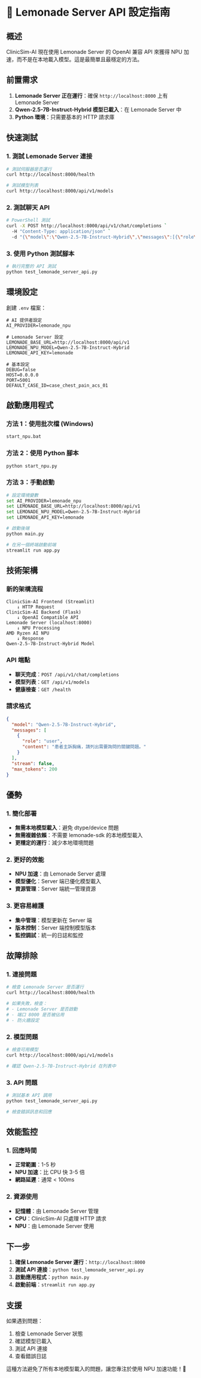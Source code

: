 # 🍋 Lemonade Server API 設定指南

## 概述

ClinicSim-AI 現在使用 Lemonade Server 的 OpenAI 兼容 API 來獲得 NPU 加速，而不是在本地載入模型。這是最簡單且最穩定的方法。

## 前置需求

1. **Lemonade Server 正在運行**：確保 `http://localhost:8000` 上有 Lemonade Server
2. **Qwen-2.5-7B-Instruct-Hybrid 模型已載入**：在 Lemonade Server 中
3. **Python 環境**：只需要基本的 HTTP 請求庫

## 快速測試

### 1. 測試 Lemonade Server 連接

```bash
# 測試伺服器是否運行
curl http://localhost:8000/health

# 測試模型列表
curl http://localhost:8000/api/v1/models
```

### 2. 測試聊天 API

```bash
# PowerShell 測試
curl -X POST http://localhost:8000/api/v1/chat/completions `
  -H "Content-Type: application/json" `
  -d "{\"model\":\"Qwen-2.5-7B-Instruct-Hybrid\",\"messages\":[{\"role\":\"user\",\"content\":\"你好，說明一下Hybrid是怎麼跑的？\"}],\"stream\":false}"
```

### 3. 使用 Python 測試腳本

```bash
# 執行完整的 API 測試
python test_lemonade_server_api.py
```

## 環境設定

創建 `.env` 檔案：

```env
# AI 提供者設定
AI_PROVIDER=lemonade_npu

# Lemonade Server 設定
LEMONADE_BASE_URL=http://localhost:8000/api/v1
LEMONADE_NPU_MODEL=Qwen-2.5-7B-Instruct-Hybrid
LEMONADE_API_KEY=lemonade

# 基本設定
DEBUG=false
HOST=0.0.0.0
PORT=5001
DEFAULT_CASE_ID=case_chest_pain_acs_01
```

## 啟動應用程式

### 方法 1：使用批次檔 (Windows)

```bash
start_npu.bat
```

### 方法 2：使用 Python 腳本

```bash
python start_npu.py
```

### 方法 3：手動啟動

```bash
# 設定環境變數
set AI_PROVIDER=lemonade_npu
set LEMONADE_BASE_URL=http://localhost:8000/api/v1
set LEMONADE_NPU_MODEL=Qwen-2.5-7B-Instruct-Hybrid
set LEMONADE_API_KEY=lemonade

# 啟動後端
python main.py

# 在另一個終端啟動前端
streamlit run app.py
```

## 技術架構

### 新的架構流程

```
ClinicSim-AI Frontend (Streamlit)
    ↓ HTTP Request
ClinicSim-AI Backend (Flask)
    ↓ OpenAI Compatible API
Lemonade Server (localhost:8000)
    ↓ NPU Processing
AMD Ryzen AI NPU
    ↓ Response
Qwen-2.5-7B-Instruct-Hybrid Model
```

### API 端點

- **聊天完成**：`POST /api/v1/chat/completions`
- **模型列表**：`GET /api/v1/models`
- **健康檢查**：`GET /health`

### 請求格式

```json
{
  "model": "Qwen-2.5-7B-Instruct-Hybrid",
  "messages": [
    {
      "role": "user",
      "content": "患者主訴胸痛，請列出需要詢問的關鍵問題。"
    }
  ],
  "stream": false,
  "max_tokens": 200
}
```

## 優勢

### 1. 簡化部署
- **無需本地模型載入**：避免 dtype/device 問題
- **無需複雜依賴**：不需要 lemonade-sdk 的本地模型載入
- **更穩定的運行**：減少本地環境問題

### 2. 更好的效能
- **NPU 加速**：由 Lemonade Server 處理
- **模型優化**：Server 端已優化模型載入
- **資源管理**：Server 端統一管理資源

### 3. 更容易維護
- **集中管理**：模型更新在 Server 端
- **版本控制**：Server 端控制模型版本
- **監控調試**：統一的日誌和監控

## 故障排除

### 1. 連接問題

```bash
# 檢查 Lemonade Server 是否運行
curl http://localhost:8000/health

# 如果失敗，檢查：
# - Lemonade Server 是否啟動
# - 端口 8000 是否被佔用
# - 防火牆設定
```

### 2. 模型問題

```bash
# 檢查可用模型
curl http://localhost:8000/api/v1/models

# 確認 Qwen-2.5-7B-Instruct-Hybrid 在列表中
```

### 3. API 問題

```bash
# 測試基本 API 調用
python test_lemonade_server_api.py

# 檢查錯誤訊息和回應
```

## 效能監控

### 1. 回應時間
- **正常範圍**：1-5 秒
- **NPU 加速**：比 CPU 快 3-5 倍
- **網路延遲**：通常 < 100ms

### 2. 資源使用
- **記憶體**：由 Lemonade Server 管理
- **CPU**：ClinicSim-AI 只處理 HTTP 請求
- **NPU**：由 Lemonade Server 使用

## 下一步

1. **確保 Lemonade Server 運行**：`http://localhost:8000`
2. **測試 API 連接**：`python test_lemonade_server_api.py`
3. **啟動應用程式**：`python main.py`
4. **啟動前端**：`streamlit run app.py`

## 支援

如果遇到問題：
1. 檢查 Lemonade Server 狀態
2. 確認模型已載入
3. 測試 API 連接
4. 查看錯誤日誌

這種方法避免了所有本地模型載入的問題，讓您專注於使用 NPU 加速功能！🚀
